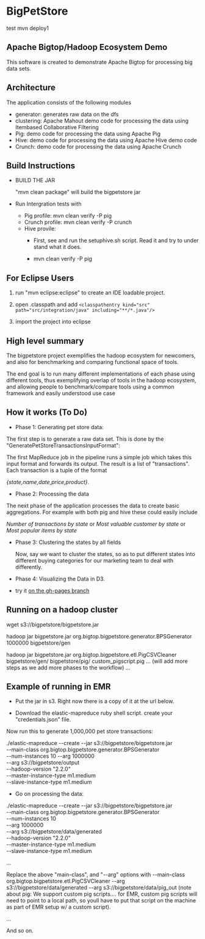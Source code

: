 BigPetStore
============

test mvn deploy1

Apache Bigtop/Hadoop Ecosystem Demo
-----------------------------------
This software is created to demonstrate Apache Bigtop for processing
big data sets.

Architecture
------------
The application consists of the following modules

* generator: generates raw data on the dfs
* clustering: Apache Mahout demo code for processing the data using Itembased Collaborative Filtering
* Pig: demo code for processing the data using Apache Pig
* Hive: demo code for processing the data using Apache Hive demo code
* Crunch: demo code for processing the data using Apache Crunch

Build Instructions
------------------

* BUILD THE JAR

  "mvn clean package" will build the bigpetstore jar

* Run Intergration tests with

  * Pig profile: mvn clean verify -P pig
  * Crunch profile: mvn clean verify -P crunch
  * Hive provile:
     * First, see and run the setuphive.sh script.  Read it and try to under
     stand what it does.
     
     * mvn clean verify -P pig

For Eclipse Users
-----------------

1) run "mvn eclipse:eclipse" to create an IDE loadable project.

2) open .classpath and add
    `<classpathentry kind="src" path="src/integration/java" including="**/*.java"/>`

3) import the project into eclipse


High level summary
------------------


The bigpetstore project exemplifies the hadoop ecosystem for newcomers, and also for benchmarking and
comparing functional space of tools.

The end goal is to run many different implementations of each phase
using different tools, thus exemplifying overlap of tools in the hadoop ecosystem, and allowing people to benchmark/compare tools
using a common framework and easily understood use case


How it works (To Do)
--------------------

* Phase 1: Generating pet store data:

The first step is to generate a raw data set.  This is done by the "GeneratePetStoreTransactionsInputFormat":

The first MapReduce job in the pipeline runs a simple job which takes this input format and forwards
its output.  The result is a list of "transactions".  Each transaction is a tuple of the format

  *{state,name,date,price,product}.*

* Phase 2: Processing the data

The next phase of the application processes the data to create basic aggregations.
For example with both pig and hive these could easily include

  *Number of transactions by state* or
  *Most valuable customer by state* or
  *Most popular items by state*


* Phase 3: Clustering the states by all fields

  Now, say we want to cluster the states, so as to put different states into different buying categories
  for our marketing team to deal with differently.

* Phase 4: Visualizing the Data in D3.

 - try it [on the gh-pages branch](http://jayunit100.github.io/bigpetstore/)

Running on a hadoop cluster
---------------------------

wget s3://bigpetstore/bigpetstore.jar

hadoop jar bigpetstore.jar org.bigtop.bigpetstore.generator.BPSGenerator 1000000 bigpetstore/gen

hadoop jar bigpetstore.jar org.bigtop.bigpetstore.etl.PigCSVCleaner bigpetstore/gen/ bigpetstore/pig/ custom_pigscript.pig
... (will add more steps as we add more phases to the workflow) ...


Example of running in EMR
--------------------------
- Put the jar in s3.  Right now there is a copy of it at the url below.

- Download the elastic-mapreduce ruby shell script. 
create your "credentials.json" file. 

Now run this to generate 1,000,000 pet store transactions: 

./elastic-mapreduce --create --jar s3://bigpetstore/bigpetstore.jar \
--main-class org.bigtop.bigpetstore.generator.BPSGenerator \
--num-instances 10 --arg 1000000 \
--arg s3://bigpetstore/output \
--hadoop-version "2.2.0"  \
--master-instance-type m1.medium \
--slave-instance-type m1.medium

- Go on processing the data: 

./elastic-mapreduce --create --jar s3://bigpetstore/bigpetstore.jar \
--main-class org.bigtop.bigpetstore.generator.BPSGenerator \
--num-instances 10  \
--arg 1000000 \
--arg s3://bigpetstore/data/generated \
--hadoop-version "2.2.0"  \
--master-instance-type m1.medium \
--slave-instance-type m1.medium

... 

Replace the above "main-class", and "--arg" options with
--main-class org.bigtop.bigpetstore.etl.PigCSVCleaner 
--arg s3://bigpetstore/data/generated
--arg s3://bigpetstore/data/pig_out
(note about pig: We support custom pig scripts.... for EMR, custom pig scripts will need to point to a 
local path, so youll have to put that script on the machine as part
of EMR setup w/ a custom script).

... 

And so on. 

